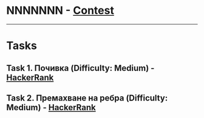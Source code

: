# NNNNNNN - [Contest](<https://www.hackerrank.com/contests/test6-sda/challenges>)

---

# Tasks

## Task 1. Почивка (Difficulty: Medium) - [HackerRank](<https://www.hackerrank.com/contests/test6-sda/challenges/challenge-1760>)

## Task 2. Премахване на ребра (Difficulty: Medium) - [HackerRank](<https://www.hackerrank.com/contests/test6-sda/challenges/challenge-1761>)

